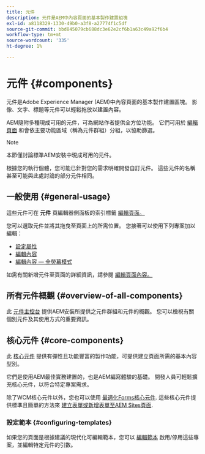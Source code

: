 ```yaml
---
title: 元件
description: 元件是AEM中內容頁面的基本製作建置組塊
exl-id: a8118329-1330-49b0-a3f8-a27774f1c5df
source-git-commit: bbd845079cb688dc3e62e2cf6b1a63c49a92f6b4
workflow-type: tm+mt
source-wordcount: '335'
ht-degree: 1%

---
```


# 元件 {#components}

元件是Adobe Experience Manager (AEM)中內容頁面的基本製作建置區塊。 影像、文字、標題等元件可以輕鬆拖放以建置內容。

AEM隨附多種現成可用的元件，可為網站作者提供全方位功能。 它們可用於 [編輯頁面](/help/sites-cloud/authoring/page-editor/edit-content.md) 和會依主要功能區域（稱為元件群組）分組，以協助篩選。

>[!NOTE]
>
>本節僅討論標準AEM安裝中現成可用的元件。
>
>根據您的執行個體，您可能已針對您的需求明確開發自訂元件。 這些元件的名稱甚至可能與此處討論的部分元件相同。

## 一般使用 {#general-usage}

這些元件可在 **元件** 頁編輯器側面板的索引標籤 [編輯頁面。](/help/sites-cloud/authoring/page-editor/edit-content.md)

您可以選取元件並將其拖曳至頁面上的所需位置。 您接著可以使用下列專案加以編輯：

* [設定屬性](/help/sites-cloud/authoring/sites-console/page-properties.md)
* [編輯內容](/help/sites-cloud/authoring/page-editor/edit-content.md)
* [編輯內容 — 全熒幕模式](/help/sites-cloud/authoring/page-editor/edit-content.md#edit-content-full-screen-mode)

如需有關新增元件至頁面的詳細資訊，請參閱 [編輯頁面內容。](/help/sites-cloud/authoring/page-editor/edit-content.md)

## 所有元件概觀 {#overview-of-all-components}

此 [元件主控台](/help/sites-cloud/authoring/components-console.md) 提供AEM安裝所提供之元件群組和元件的概觀。 您可以檢視有關個別元件及其使用方式的重要資訊。

## 核心元件 {#core-components}

此 [核心元件](https://experienceleague.adobe.com/docs/experience-manager-core-components/using/introduction.html) 提供有彈性且功能豐富的製作功能，可提供建立頁面所需的基本內容型別。

它們是使用AEM最佳實務建置的，也是AEM編寫體驗的基礎。 開發人員可輕鬆擴充核心元件，以符合特定專案需求。

除了WCM核心元件以外，您也可以使用 [最適化Forms核心元件](https://experienceleague.adobe.com/docs/experience-manager-core-components/using/adaptive-forms/introduction.html#features). 這些核心元件提供標準且簡單的方法來 [建立表單或新增表單至AEM Sites頁面](/help/forms/create-or-add-an-adaptive-form-to-aem-sites-page.md).

### 設定範本 {#configuring-templates}

如果您的頁面是根據建議的現代化可編輯範本，您可以 [編輯範本](/help/sites-cloud/authoring/sites-console/templates.md) 啟用/停用這些專案，並編輯特定元件的引數。
